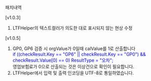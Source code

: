 패치내역

[v1.0.3]
 1. LTFHelper의 텍스트컬러가 의도한 대로 표시되지 않는 현상 수정 

[v1.0.5]
 1. GP0, GP6 검증 시 orgValue가 0일때 calValue를 1로 산출합니다<br> <span style="color:blue">if ((checkResult.Key == "GP6" || checkResult.Key == "GP0") && checkResult.Value[0] == 0) ResultType = "오차";</span> <br> 영업보험료가 0으로 산출되는 것은 이상건으로 확인이 필요합니다.
 2. LTFHelper에서 입력 및 출력 인코딩을 UTF-8로 통일하였습니다.
